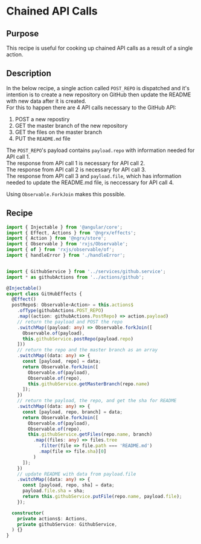# Chained API Calls
## Purpose
This recipe is useful for cooking up chained API calls as a result of a single action. 

## Description
In the below recipe, a single action called `POST_REPO` is dispatched and it's intention is to create a new repository on GitHub then update the README with new data after it is created.  
For this to happen there are 4 API calls necessary to the GitHub API:  
1. POST a new repostiry
2. GET the master branch of the new repository
3. GET the files on the master branch 
4. PUT the `README.md` file
  
The `POST_REPO`'s payload contains `payload.repo` with information needed for API call 1.  
The response from API call 1 is necessary for API call 2.  
The response from API call 2 is necessary for API call 3.  
The response from API call 3 and `payload.file`, which has information needed to update the README.md file, is neccessary for API call 4.  
  
Using `Observable.ForkJoin` makes this possible.  
  
## Recipe
```ts
import { Injectable } from '@angular/core';
import { Effect, Actions } from '@ngrx/effects';
import { Action } from '@ngrx/store';
import { Observable } from 'rxjs/Observable';
import { of } from 'rxjs/observable/of';
import { handleError } from './handleError';


import { GithubService } from '../services/github.service';
import * as githubActions from '../actions/github';

@Injectable()
export class GitHubEffects {
  @Effect()
  postRepo$: Observable<Action> = this.actions$
    .ofType(githubActions.POST_REPO)
    .map((action: githubActions.PostRepo) => action.payload)
    // return the payload and POST the repo
    .switchMap((payload: any) => Observable.forkJoin([
      Observable.of(payload),
      this.githubService.postRepo(payload.repo)
    ]))
    // return the repo and the master branch as an array
    .switchMap((data: any) => {
      const [payload, repo] = data;
      return Observable.forkJoin([
        Observable.of(payload),
        Observable.of(repo),
        this.githubService.getMasterBranch(repo.name)
      ]);
    })
    // return the payload, the repo, and get the sha for README
    .switchMap((data: any) => {
      const [payload, repo, branch] = data;
      return Observable.forkJoin([
        Observable.of(payload),
        Observable.of(repo),
        this.githubService.getFiles(repo.name, branch)
          .map((files: any) => files.tree
            .filter(file => file.path === 'README.md')
            .map(file => file.sha)[0]
          )
      ]);
    })
    // update README with data from payload.file
    .switchMap((data: any) => {
      const [payload, repo, sha] = data;
      payload.file.sha = sha;
      return this.githubService.putFile(repo.name, payload.file);
    });

  constructor(
    private actions$: Actions,
    private githubService: GithubService,
  ) {}
}
```